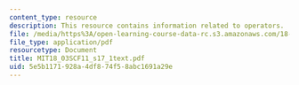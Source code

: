 ```yaml
---
content_type: resource
description: This resource contains information related to operators.
file: /media/https%3A/open-learning-course-data-rc.s3.amazonaws.com/18-03sc-differential-equations-fall-2011/5e5b1171928a4df874f58abc1691a29e_MIT18_03SCF11_s17_1text.pdf
file_type: application/pdf
resourcetype: Document
title: MIT18_03SCF11_s17_1text.pdf
uid: 5e5b1171-928a-4df8-74f5-8abc1691a29e
---
```

